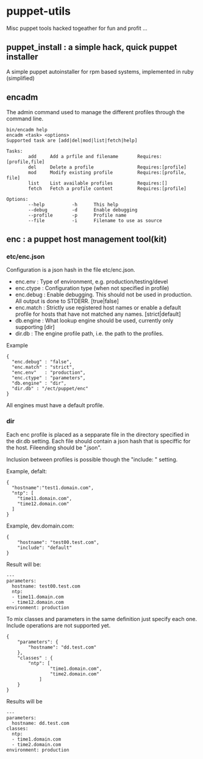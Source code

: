 # puppet-utils
Misc puppet tools hacked togeather for fun and profit ... 

## puppet_install : a simple hack, quick puppet installer
A simple puppet autoinstaller for rpm based systems, implemented in ruby (simplified)

## encadm 
The admin command used to manage the different profiles through the command line.

```
bin/encadm help
encadm <task> <options>
Supported task are [add|del|mod|list|fetch|help]

Tasks:
        add     Add a prfile and filename       Requires:[profile,file]
        del     Delete a profile                Requires:[profile]
        mod     Modify existing profile         Requires:[profile, file]
        list    List available profiles         Requires:[]
        fetch   Fetch a profile content         Requires:[profile]

Options:
        --help          -h      This help
        --debug         -d      Enable debugging
        --profile       -p      Profile name
        --file          -i      Filename to use as source
```



## enc : a puppet host management tool(kit)

### etc/enc.json
Configuration is a json hash in the file etc/enc.json. 
- enc.env   : Type of environment, e.g. production/testing/devel
- enc.ctype : Configuration type (when not specified in profile)
- enc.debug : Enable debugging. This should not be used in production. All output is done to STDERR. [true|false]
- enc.match : Strictly use registered host names or enable a default profile for hosts that have not matched any names. [strict|default]
- db.engine : What lookup engine should be used, currently only supporting [dir]
- dir.db    : The engine profile path, i.e. the path to the profiles.

Example

```
{
  "enc.debug" : "false",
  "enc.match" : "strict",
  "enc.env"   : "production",
  "enc.ctype" : "parameters",
  "db.engine" : "dir",
  "dir.db" : "/ect/puppet/enc"
}
```

All engines must have a default profile. 

### dir

Each enc profile is placed as a sepparate file in the directory specified in the dir.db setting.
Each file should contain a json hash that is speciffic for the host. Fileending should be ".json".

Inclusion between profiles is possible though the "include: <profile>" setting.

Example, defalt:
```
{
  "hostname":"test1.domain.com",
  "ntp": [
  	"time11.domain.com",
	"time12.domain.com"
  ]
}
```

Example, dev.domain.com:
```
{
    "hostname": "test00.test.com",
    "include": "default"
}
```

Result will be:
```
---
parameters:
  hostname: test00.test.com
  ntp:
  - time11.domain.com
  - time12.domain.com
environment: production
```

To mix classes and parameters in the same definition just specify each one. Include operations are not supported yet.
```
{
    "parameters": {
        "hostname": "dd.test.com"
    },
    "classes" : {
        "ntp": [
                "time1.domain.com",
                "time2.domain.com"
            ]
    }
}
```

Results will be
```
---
parameters:
  hostname: dd.test.com
classes:
  ntp:
  - time1.domain.com
  - time2.domain.com
environment: production
```